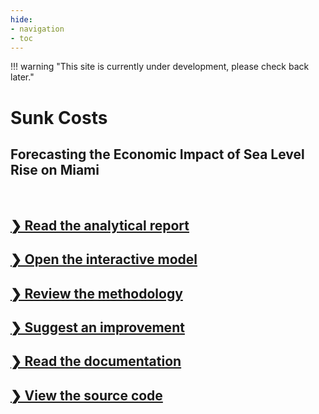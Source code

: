 ```yaml
---
hide:
- navigation
- toc
---
```


<style>

.md-content__inner {
    background-color: transparent !important;
    padding: none !important;
    top: 4em;
}
.md-search, .md-sidebar__scrollwrap,
.md-tabs, .md-quick, .md-logo {
    display: none !important;
}


html {
    background-image: url("./file/internal/image.background.sunkcosts.jpg");
    height: 100%;
    background-position: center;
    background-repeat: no-repeat;
    background-size: cover;
}

</style>

!!! warning "This site is currently under development, please check back later."

# **Sunk Costs**

<p></p>

## Forecasting the Economic Impact of Sea Level Rise on Miami

<br>

## [❯ Read the analytical report](./analysis/introduction.md)

<p></p>

## [❯ Open the interactive model](https://sunkcosts.streamlit.app)

<p></p>

## [❯ Review the methodology](./approach/index.md)

<p></p>

## [❯ Suggest an improvement](https://www.github.com/sunkcosts/sunkcosts.github.io/discussions)

<p></p>

## [❯ Read the documentation](./docs/index.md)

<p></p>

## [❯ View the source code](https://www.github.com/sunkcosts/sunkcosts.github.io)







